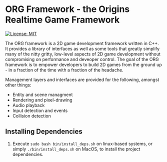ORG Framework - the Origins Realtime Game Framework
==================================================
[![License: MIT](https://img.shields.io/badge/License-MIT-yellow.svg)](https://opensource.org/licenses/MIT)

The ORG framework is a 2D game development framework written in C++. It provides a library of interfaces as well as some tools that greatly simplify many of the nitty gritty, low-level aspects of 2D game development without compromising on performance and deveoper control. The goal of the ORG framework is to empower developers to build 2D games from the ground up - in a fraction of the time with a fraction of the headache.

Management layers and interfaces are provided for the following, amongst other things:
- Entity and scene managment
- Rendering and pixel-drawing
- Audio playback
- Input detection and events
- Collision detection

## Installing Dependencies

1. Execute `sudo bash bin/install_deps.sh` on linux-based systems, or simply `./bin/install_deps.sh` on MacOS, to install the project dependencies.
